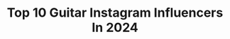 ---
title: Top 10 Guitar Instagram Influencers In 2024
description: >-
  Find top guitar Instagram influencers in 2024. Most popular hashtags: #guitar #guitarist #vintageguitar.
platform: Instagram
hits: 6789
text_top: See the best Instagram influencers on inBeat.
text_bottom: Our search engine aggregates 6789 Instagram influencers like this for you to connect with.
profiles:
  - username: "guitar"
    fullname: >-
      Guitar.com
    bio: >-
      The world’s leading authority and resource for all things #guitar.
    location: "United States"
    followers: 92815
    engagement: 88
    commentsToLikes: 0.009632
    id: ck14gpbir6de50i190u5jemgs
    verified: false
    hashtags: "#gibson, #vintageguitar, #guitar, #acousticguitar"
  - username: "hallie.amc"
    fullname: >-
      Hallie McClain
    bio: >-
      📍Charleston, SC Author, Guitarist, & Traveler 🌊🦋🌻/🖤/🎀🤍💫 Email for business inquiries
    location: "United States"
    followers: 83637
    engagement: 515
    commentsToLikes: 0.053201
    id: ck5ckmh7jx6bp0i11s63q47yj
    verified: false
    hashtags: "#bikini, #bikinigirl, #summer, #fitness"
  - username: "andreagcguitar"
    fullname: >-
      Andrea Gonzalez Caballero
    bio: >-
      New York concert, Sept 23th🎶 Guitarist - - - - 📧Contact: info@andreagonzalezcaballero.com
    location: "United States"
    followers: 41283
    engagement: 416
    commentsToLikes: 0.023851
    id: ck14lakiutoj60i193uoncqyk
    verified: false
    hashtags: "#australiantour, #newmusic, #spanishguitar, #euskaraz"
  - username: "kikiwongo"
    fullname: >-
      KIKI WONG
    bio: >-
      🤘🏼Shrednanigans 📘 Author “30-Day Travel Challenge” 🎸 Guitarist @vigilofwar 👾 Sober AF 📍LA - Phoenix ✨ this is my ONLY account ⬇️ Support
    location: "United States"
    followers: 655250
    engagement: 419
    commentsToLikes: 0.017878
    id: ck13af6arq3je0i190kg39ox8
    verified: false
    hashtags: "#barbiegirl, #guitar, #snapchallenge, #metal"
  - username: "babakaminiofficial"
    fullname: >-
      Babak Amini
    bio: >-
      Composer, Band leader, Guitar player, I have my Guitar line: Babak Amini Signature Guitar by master luthier Felipe Conde. Yamaha Artist.⚛️
    location: "Canada"
    followers: 369624
    engagement: 423
    commentsToLikes: 0.023511
    id: ck0txailiihj90i19nqnlozxf
    verified: true
    hashtags: "#event, #persian, #downtownottawa, #jazzfm"
  - username: "mateusasato"
    fullname: >-
      Mateus Asato
    bio: >-
      • i started making these guitar videos here when the shape was square & 15 seconds only • signature with suhr guitars & neural dsp • @masatofilm
    location: "United States"
    followers: 1498222
    engagement: 687
    commentsToLikes: 0.016372
    id: ck0u6764p12p20i193duh5acw
    verified: true
    hashtags: "#racerx, #cathedralsong, #dontdreamitsover"
  - username: "diegoleanza"
    fullname: >-
      Diego Leanza
    bio: >-
      Guitarist / Singer / Producer / Session Man Music 👇
    location: "Italy"
    followers: 76410
    engagement: 417
    commentsToLikes: 0.029970
    id: ckap3ozg53xeh0i78k0ay7lht
    verified: false
    hashtags: "#guitarlife, #guitarplayer, #chitarra, #bluesrock"
  - username: "_micklas_"
    fullname: >-
      Michael Glashauser
    bio: >-
      European | Landscapes | Family | Guitar | Sports | Hotels 🏡 | Bavaria @markt_essing 📭 | collab&training 🌍 | 39/194 ™️ | @_micklastravels_ 📷 | mine ©
    location: "Germany"
    followers: 110455
    engagement: 567
    commentsToLikes: 0.221686
    id: ckapcf53a3k780i78ciu2wlpb
    verified: false
    hashtags: "#sonnenuntergang, #gewinnspiel, #mahsaamini, #micklas"
  - username: "michael_wagner_guitar"
    fullname: >-
      Michael Wagner
    bio: >-
      guitarist | @jtc_guitar artist | Mannheim, Munich 👉🏻 DM for recording, gigs & online lessons
    location: "Germany"
    followers: 14377
    engagement: 1596
    commentsToLikes: 0.041802
    id: ck0vvero0otak0i19ag42akxa
    verified: false
    hashtags: "#guitartone, #klotzcables, #gibsonguitars, #fender"
  - username: "thew6rst"
    fullname: >-
      W6RST
    bio: >-
      @polyphia Guitarist of America’s Band
    location: "United States"
    followers: 774019
    engagement: 1214
    commentsToLikes: 0.008127
    id: ck0tzseuwrfmt0i192vlday9p
    verified: true
    hashtags: "#sponsoredbyht, #fitxhottopic"
---